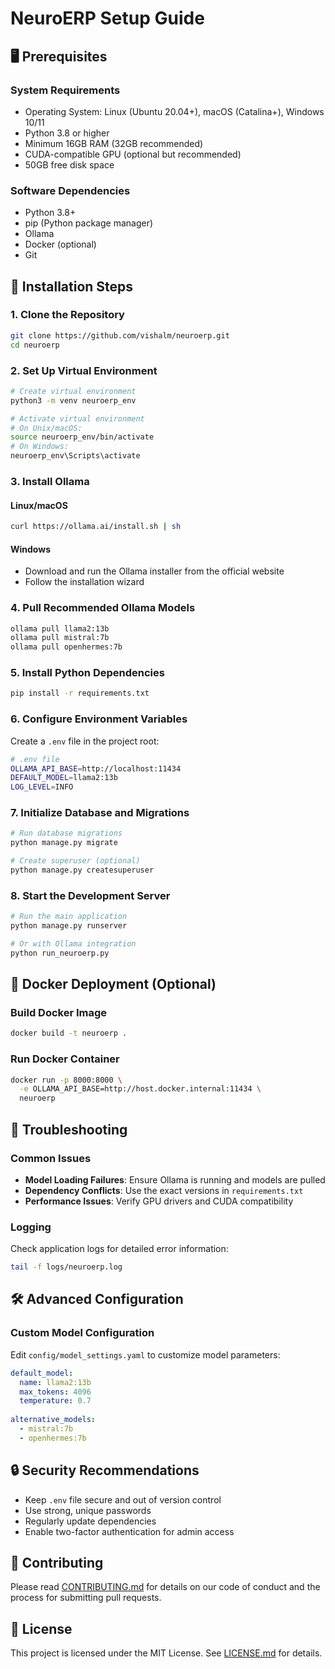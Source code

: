 # NeuroERP Setup Guide

## 🖥️ Prerequisites

### System Requirements
- Operating System: Linux (Ubuntu 20.04+), macOS (Catalina+), Windows 10/11
- Python 3.8 or higher
- Minimum 16GB RAM (32GB recommended)
- CUDA-compatible GPU (optional but recommended)
- 50GB free disk space

### Software Dependencies
- Python 3.8+
- pip (Python package manager)
- Ollama
- Docker (optional)
- Git

## 🔧 Installation Steps

### 1. Clone the Repository

```bash
git clone https://github.com/vishalm/neuroerp.git
cd neuroerp
```

### 2. Set Up Virtual Environment

```bash
# Create virtual environment
python3 -m venv neuroerp_env

# Activate virtual environment
# On Unix/macOS:
source neuroerp_env/bin/activate
# On Windows:
neuroerp_env\Scripts\activate
```

### 3. Install Ollama

#### Linux/macOS
```bash
curl https://ollama.ai/install.sh | sh
```

#### Windows
- Download and run the Ollama installer from the official website
- Follow the installation wizard

### 4. Pull Recommended Ollama Models

```bash
ollama pull llama2:13b
ollama pull mistral:7b
ollama pull openhermes:7b
```

### 5. Install Python Dependencies

```bash
pip install -r requirements.txt
```

### 6. Configure Environment Variables

Create a `.env` file in the project root:

```bash
# .env file
OLLAMA_API_BASE=http://localhost:11434
DEFAULT_MODEL=llama2:13b
LOG_LEVEL=INFO
```

### 7. Initialize Database and Migrations

```bash
# Run database migrations
python manage.py migrate

# Create superuser (optional)
python manage.py createsuperuser
```

### 8. Start the Development Server

```bash
# Run the main application
python manage.py runserver

# Or with Ollama integration
python run_neuroerp.py
```

## 🐳 Docker Deployment (Optional)

### Build Docker Image
```bash
docker build -t neuroerp .
```

### Run Docker Container
```bash
docker run -p 8000:8000 \
  -e OLLAMA_API_BASE=http://host.docker.internal:11434 \
  neuroerp
```

## 🔬 Troubleshooting

### Common Issues
- **Model Loading Failures**: Ensure Ollama is running and models are pulled
- **Dependency Conflicts**: Use the exact versions in `requirements.txt`
- **Performance Issues**: Verify GPU drivers and CUDA compatibility

### Logging
Check application logs for detailed error information:
```bash
tail -f logs/neuroerp.log
```

## 🛠️ Advanced Configuration

### Custom Model Configuration
Edit `config/model_settings.yaml` to customize model parameters:

```yaml
default_model: 
  name: llama2:13b
  max_tokens: 4096
  temperature: 0.7
  
alternative_models:
  - mistral:7b
  - openhermes:7b
```

## 🔒 Security Recommendations

- Keep `.env` file secure and out of version control
- Use strong, unique passwords
- Regularly update dependencies
- Enable two-factor authentication for admin access

## 🤝 Contributing

Please read [CONTRIBUTING.md](CONTRIBUTING.md) for details on our code of conduct and the process for submitting pull requests.

## 📄 License

This project is licensed under the MIT License. See [LICENSE.md](LICENSE.md) for details.